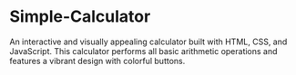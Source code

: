 # Simple-Calculator
An interactive and visually appealing calculator built with HTML, CSS, and JavaScript. This calculator performs all basic arithmetic operations and features a vibrant design with colorful buttons.
